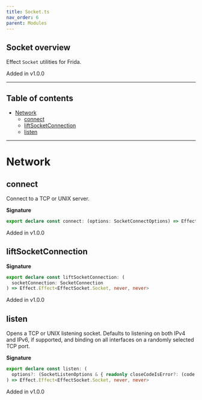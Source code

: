 ```yaml
---
title: Socket.ts
nav_order: 6
parent: Modules
---
```


## Socket overview

Effect `Socket` utilities for Frida.

Added in v1.0.0

---

<h2 class="text-delta">Table of contents</h2>

- [Network](#network)
  - [connect](#connect)
  - [liftSocketConnection](#liftsocketconnection)
  - [listen](#listen)

---

# Network

## connect

Connect to a TCP or UNIX server.

**Signature**

```ts
export declare const connect: (options: SocketConnectOptions) => Effect.Effect<EffectSocket.Socket, never, never>
```

Added in v1.0.0

## liftSocketConnection

**Signature**

```ts
export declare const liftSocketConnection: (
  socketConnection: SocketConnection
) => Effect.Effect<EffectSocket.Socket, never, never>
```

Added in v1.0.0

## listen

Opens a TCP or UNIX listening socket. Defaults to listening on both IPv4 and
IPv6, if supported, and binding on all interfaces on a randomly selected TCP
port.

**Signature**

```ts
export declare const listen: (
  options?: (SocketListenOptions & { readonly closeCodeIsError?: (code: number) => boolean }) | undefined
) => Effect.Effect<EffectSocket.Socket, never, never>
```

Added in v1.0.0
